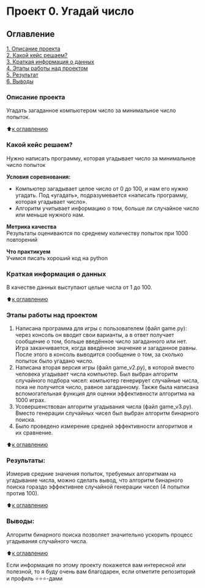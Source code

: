 # Проект 0. Угадай число

## Оглавление  
[1. Описание проекта](README.md#Описание-проекта)  
[2. Какой кейс решаем?](README.md#Какой-кейс-решаем)  
[3. Краткая информация о данных](README.md#Краткая-информация-о-данных)  
[4. Этапы работы над проектом](README.md#Этапы-работы-над-проектом)  
[5. Результат](README.md#Результат)    
[6. Выводы](README.md#Выводы) 

### Описание проекта    
Угадать загаданное компьютером число за минимальное число попыток.

:arrow_up:[к оглавлению](README.md#Огласление)


### Какой кейс решаем?    
Нужно написать программу, которая угадывает число за минимальное число попыток

**Условия соревнования:**  
- Компьютер загадывает целое число от 0 до 100, и нам его нужно угадать. Под «угадать», подразумевается «написать программу, которая угадывает число».
- Алгоритм учитывает информацию о том, больше ли случайное число или меньше нужного нам.

**Метрика качества**     
Результаты оцениваются по среднему количеству попыток при 1000 повторений

**Что практикуем**     
Учимся писать хороший код на python


### Краткая информация о данных
В качестве данных выступают целые числа от 1 до 100.
  
:arrow_up:[к оглавлению](README.md#Оглавление)


### Этапы работы над проектом  
1. Написана программа для игры с пользователем (файл game.py): через консоль он вводит свои варианты, а в ответ получает сообщение о том, больше введённое число загаданного или нет. Игра заканчивается, когда введённое значение и загаданное равны. После этого в консоль выводится сообщение о том, за сколько попыток было угадано число.
2. Написана вторая версия игры (файл game_v2.py), в которой вместо человека угадывает числа компьютер. Был выбран алгоритм случайного подбора чисел: компьютер генерирует случайные числа, пока не получится число, равное загаданному. Также была написана вспомогательная функция для оценки эффективности алгоритма на 1000 играх.
3. Усовершенствован алгоритм угадывания числа (файл game_v3.py). Вместо генерации случайных чисел был выбран алгоритм бинарного поиска. 
4. Было проведено измерение средней эффективности алгоритмов и их сравнение.

:arrow_up:[к оглавлению](README.md#Оглавление)


### Результаты:  
Измерив средние значения попыток, требуемых алгоритмам на угадывание числа, можно сделать вывод, что алгоритм бинарного поиска гораздо эффективнее случайной генерации чисел (4 попытки против 100).

:arrow_up:[к оглавлению](README.md#Оглавление)


### Выводы:  
Алгоритм бинарного поиска позволяет значительно ускорить процесс угадывания случайного числа.

:arrow_up:[к оглавлению](README.md#Оглавление)


Если информация по этому проекту покажется вам интересной или полезной, то я буду очень вам благодарен, если отметите репозиторий и профиль ⭐️⭐️⭐️-дами